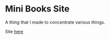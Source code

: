 # Mini Books Site

A thing that I made to concentrate various things. 

Site [here](https://lucianoadonis.github.io/)